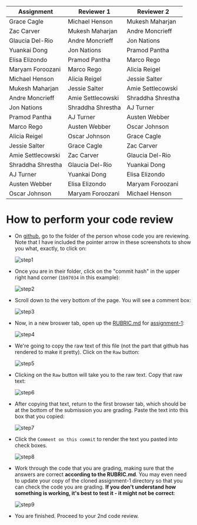 Assignment|Reviewer 1|Reviewer 2
----------|----------|----------
Grace Cagle|Michael Henson|Mukesh Maharjan
Zac Carver|Mukesh Maharjan|Andre Moncrieff
Glaucia Del-Rio|Andre Moncrieff|Jon Nations
Yuankai Dong|Jon Nations|Pramod Pantha
Elisa Elizondo|Pramod Pantha|Marco Rego
Maryam Foroozani|Marco Rego|Alicia Reigel
Michael Henson|Alicia Reigel|Jessie Salter
Mukesh Maharjan|Jessie Salter|Amie Settlecowski
Andre Moncrieff|Amie Settlecowski|Shraddha Shrestha
Jon Nations|Shraddha Shrestha|AJ Turner
Pramod Pantha|AJ Turner|Austen Webber
Marco Rego|Austen Webber|Oscar Johnson
Alicia Reigel|Oscar Johnson|Grace Cagle
Jessie Salter|Grace Cagle|Zac Carver
Amie Settlecowski|Zac Carver|Glaucia Del-Rio
Shraddha Shrestha|Glaucia Del-Rio|Yuankai Dong
AJ Turner|Yuankai Dong|Elisa Elizondo
Austen Webber|Elisa Elizondo|Maryam Foroozani
Oscar Johnson|Maryam Foroozani|Michael Henson

# How to perform your code review

* On [github](https://github.com), go to the folder of the person whose code you are reviewing.  Note that I have included the pointer arrow in these screenshots to show you what, exactly, to click on:

    ![step1](https://github.com/biolprogramming/assignment-1/blob/master/images/step1.png)

* Once you are in their folder, click on the "commit hash" in the upper right hand corner (`1b97034` in this example):

    ![step2](https://github.com/biolprogramming/assignment-1/blob/master/images/step2.png)

* Scroll down to the very bottom of the page.  You will see a comment box:

    ![step3](https://github.com/biolprogramming/assignment-1/blob/master/images/step3.png)

* Now, in a new broswer tab, open up the [RUBRIC.md](https://github.com/biolprogramming/assignment-1/blob/master/RUBRIC.md) for [assignment-1](https://github.com/biolprogramming/assignment-1):

    ![step4](https://github.com/biolprogramming/assignment-1/blob/master/images/step4.png)

* We're going to copy the raw text of this file (not the part that github has rendered to make it pretty).  Click on the `Raw` button:

    ![step5](https://github.com/biolprogramming/assignment-1/blob/master/images/step5.png)

* Clicking on the `Raw` button will take you to the raw text.  Copy that raw text:

    ![step6](https://github.com/biolprogramming/assignment-1/blob/master/images/step6.png)

* After copying that text, return to the first browser tab, which should be at the bottom of the submission you are grading. Paste the text into this box that you copied:

    ![step7](https://github.com/biolprogramming/assignment-1/blob/master/images/step7.png)

* Click the `Comment on this commit` to render the text you pasted into check boxes.

    ![step8](https://github.com/biolprogramming/assignment-1/blob/master/images/step8.png)

* Work through the code that you are grading, making sure that the answers are correct **according to the RUBRIC.md**.  You may even need to update your copy of the cloned assignment-1 directory so that you can check the code you are grading.  **If you don't understand how something is working, it's best to test it - it might not be correct**:

    ![step9](https://github.com/biolprogramming/assignment-1/blob/master/images/step9.png)

* You are finished.  Proceed to your 2nd code review.
